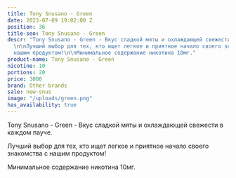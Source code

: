 ```yaml
---
title: Tony Snusano - Green
date: 2023-07-09 19:02:00 Z
position: 36
title-seo: Tony Snusano - Green
descr: "Tony Snusano - Green - Вкус сладкой мяты и охлаждающей свежести в каждом пауче.
  \n\nЛучший выбор для тех, кто ищет легкое и приятное начало своего знакомства с
  нашим продуктом!\n\nМинимальное содержание никотина 10мг."
product-name: Tony Snusano - Green
nicotine: 10
portions: 20
price: 3000
brand: Other brands
sale: new-snus
image: "/uploads/green.png"
has_availability: true
---
```


Tony Snusano - Green - Вкус сладкой мяты и охлаждающей свежести в каждом пауче. 

Лучший выбор для тех, кто ищет легкое и приятное начало своего знакомства с нашим продуктом!

Минимальное содержание никотина 10мг.